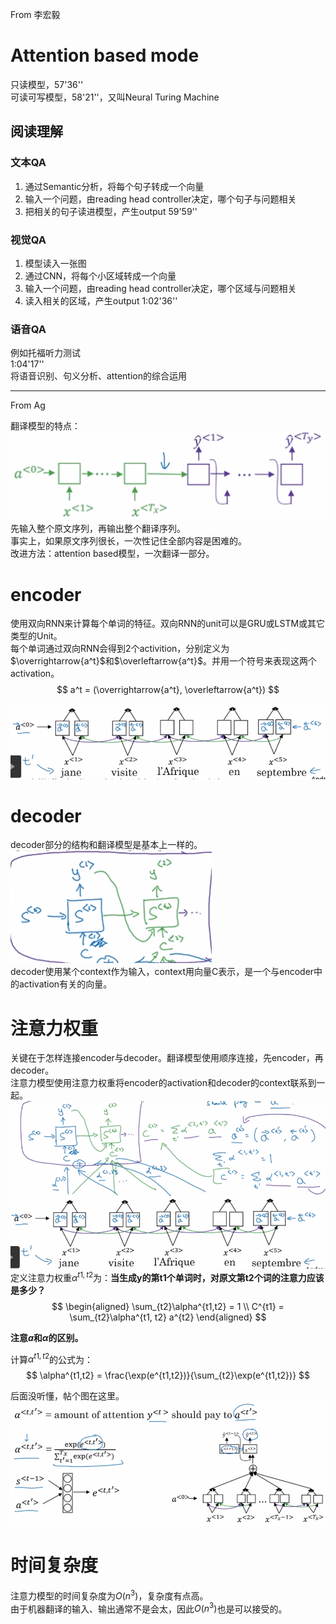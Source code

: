From 李宏毅

# Attention based mode

只读模型，57'36''  
可读可写模型，58'21''，又叫Neural Turing Machine  

## 阅读理解

### 文本QA
1. 通过Semantic分析，将每个句子转成一个向量  
2. 输入一个问题，由reading head controller决定，哪个句子与问题相关  
3. 把相关的句子读进模型，产生output
59'59''

### 视觉QA

1. 模型读入一张图  
2. 通过CNN，将每个小区域转成一个向量  
3. 输入一个问题，由reading head controller决定，哪个区域与问题相关  
4. 读入相关的区域，产生output
1:02'36''

### 语音QA

例如托福听力测试  
1:04'17''  
将语音识别、句义分析、attention的综合运用

---------------------------------------------------------

From Ag

翻译模型的特点：  
![](/assets/images/Chapter10/56.png)   
先输入整个原文序列，再输出整个翻译序列。  
事实上，如果原文序列很长，一次性记住全部内容是困难的。  
改进方法：attention based模型，一次翻译一部分。  

# encoder  
使用双向RNN来计算每个单词的特征。双向RNN的unit可以是GRU或LSTM或其它类型的Unit。  
每个单词通过双向RNN会得到2个activition，分别定义为$\overrightarrow{a^t}$和$\overleftarrow{a^t}$。并用一个符号来表现这两个activation。    
$$
a^t = (\overrightarrow{a^t}, \overleftarrow{a^t})
$$

![](/assets/images/Chapter10/57.png)   

# decoder  
decoder部分的结构和翻译模型是基本上一样的。
![](/assets/images/Chapter10/58.png)   
decoder使用某个context作为输入，context用向量C表示，是一个与encoder中的activation有关的向量。    

# 注意力权重   

关键在于怎样连接encoder与decoder。翻译模型使用顺序连接，先encoder，再decoder。  
注意力模型使用注意力权重将encoder的activation和decoder的context联系到一起。  
![](/assets/images/Chapter10/59.png)   
定义注意力权重$\alpha^{t1,t2}$为：**当生成y的第t1个单词时，对原文第t2个词的注意力应该是多少？**    
$$
\begin{aligned}
\sum_{t2}\alpha^{t1,t2} = 1   \\
C^{t1} = \sum_{t2}\alpha^{t1, t2} a^{t2}
\end{aligned}
$$

**注意$a$和$\alpha$的区别。**  

计算$\alpha^{t1,t2}$的公式为：  
$$
\alpha^{t1,t2} = \frac{\exp(e^{t1,t2})}{\sum_{t2}\exp(e^{t1,t2})}
$$

后面没听懂，帖个图在这里。  
![](/assets/images/Chapter10/60.png)   

# 时间复杂度

注意力模型的时间复杂度为$O(n^3)$，复杂度有点高。  
由于机器翻译的输入、输出通常不是会太，因此$O(n^3)$也是可以接受的。  
